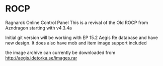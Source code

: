 # ROCP
Ragnarok Online Control Panel
This is a revival of the Old ROCP from Azndragon starting with v4.3.4a

Initial git version will be working with EP 15.2 Aegis Re database and have new design.
It does also have mob and item image support included

the image archive can currently be downloaded from http://aegis.idetorka.se/images.rar
